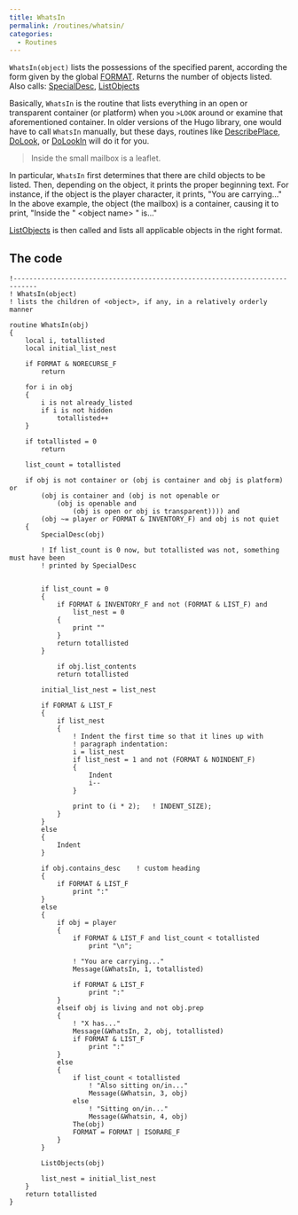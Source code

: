 ```yaml
---
title: WhatsIn
permalink: /routines/whatsin/
categories: 
  - Routines
---
```


`WhatsIn(object)` lists the possessions of the specified parent, according the form given by the global [FORMAT](/globals/format/). Returns the number of objects listed. Also calls: [SpecialDesc](/routines/specialdesc/), [ListObjects](/routines/listobjects/)

Basically, `WhatsIn` is the routine that lists everything in an open or
transparent container (or platform) when you `>LOOK` around or examine
that aforementioned container. In older versions of the Hugo library,
one would have to call `WhatsIn` manually, but these days, routines like
[DescribePlace](/guts/describeplace/), [DoLook](/verb-routines/dolook/),
or [DoLookIn](/verb-routines/dolookin/) will do it for you.

>Inside the small mailbox is a leaflet.

In particular, `WhatsIn` first determines that there are child objects
to be listed. Then, depending on the object, it prints the proper
beginning text. For instance, if the object is the player character, it
prints, "You are carrying..." In the above example, the object (the
mailbox) is a container, causing it to print, "Inside the "
&lt;object name&gt; " is..."

[ListObjects](/routines/listobjects/) is then called and lists all
applicable objects in the right format.

## The code

    !----------------------------------------------------------------------------
    ! WhatsIn(object)
    ! lists the children of <object>, if any, in a relatively orderly manner

    routine WhatsIn(obj)
    {
        local i, totallisted
        local initial_list_nest

        if FORMAT & NORECURSE_F
            return

        for i in obj
        {
            i is not already_listed
            if i is not hidden
                totallisted++
        }

        if totallisted = 0
            return

        list_count = totallisted

        if obj is not container or (obj is container and obj is platform) or
            (obj is container and (obj is not openable or
                (obj is openable and
                    (obj is open or obj is transparent)))) and
            (obj ~= player or FORMAT & INVENTORY_F) and obj is not quiet
        {
            SpecialDesc(obj)

            ! If list_count is 0 now, but totallisted was not, something must have been
            ! printed by SpecialDesc


            if list_count = 0
            {
                if FORMAT & INVENTORY_F and not (FORMAT & LIST_F) and
                    list_nest = 0
                {
                    print ""
                }
                return totallisted
            }

                if obj.list_contents
                return totallisted

            initial_list_nest = list_nest

            if FORMAT & LIST_F
            {
                if list_nest
                {
                    ! Indent the first time so that it lines up with
                    ! paragraph indentation:
                    i = list_nest
                    if list_nest = 1 and not (FORMAT & NOINDENT_F)
                    {
                        Indent
                        i--
                    }

                    print to (i * 2);   ! INDENT_SIZE);
                }
            }
            else
            {
                Indent
            }

            if obj.contains_desc    ! custom heading
            {
                if FORMAT & LIST_F
                    print ":"
            }
            else
            {
                if obj = player
                {
                    if FORMAT & LIST_F and list_count < totallisted
                        print "\n";

                    ! "You are carrying..."
                    Message(&WhatsIn, 1, totallisted)

                    if FORMAT & LIST_F
                        print ":"
                }
                elseif obj is living and not obj.prep
                {
                    ! "X has..."
                    Message(&WhatsIn, 2, obj, totallisted)
                    if FORMAT & LIST_F
                        print ":"
                }
                else
                {
                    if list_count < totallisted
                        ! "Also sitting on/in..."
                        Message(&Whatsin, 3, obj)
                    else
                        ! "Sitting on/in..."
                        Message(&Whatsin, 4, obj)
                    The(obj)
                    FORMAT = FORMAT | ISORARE_F
                }
            }

            ListObjects(obj)

            list_nest = initial_list_nest
        }
        return totallisted
    }
